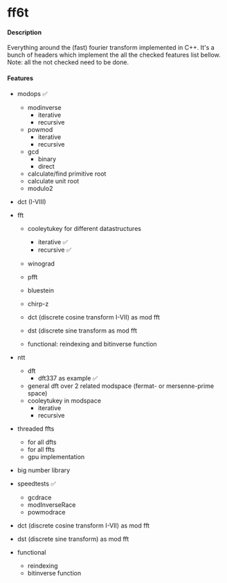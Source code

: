 # ff6t

#### Description

Everything around the (fast) fourier transform implemented in C++.
It's a bunch of headers which implement the all the checked features list bellow.
Note: all the not checked need to be done.


#### Features
                
+ modops ✅
    + modinverse
         + iterative
		 + recursive
    + powmod
         + iterative
		 + recursive
    + gcd
         + binary
		 + direct
    + calculate/find primitive root
	+ calculate unit root
	+ modulo2
                
+ dct (I-VIII)
+ fft
	+ cooleytukey for different datastructures
  		+ iterative ✅
		+ recursive ✅
	+ winograd
	+ pfft
	+ bluestein
   	+ chirp-z
 
   	+ dct (discrete cosine transform I-VII) as mod fft
   	+ dst (discrete sine transform as mod fft
 
   	+ functional: reindexing and bitinverse function
+ ntt
	+ dft
 		+ dft337 as example ✅
   	+ general dft over 2 related modspace (fermat- or mersenne-prime space)
   	+ cooleytukey in modspace
   		+ iterative
   	 	+ recursive
+ threaded ffts
  	+ for all dfts
  	+ for all ffts
  	+ gpu implementation
+ big number library
+ speedtests ✅
	+ gcdrace
 	+ modInverseRace
  	+ powmodrace 
  	  

+ dct (discrete cosine transform I-VII) as mod fft
+ dst (discrete sine transform) as mod fft

+ functional
	+ reindexing
 	+ bitinverse function

